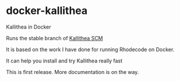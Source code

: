 # docker-kallithea
Kallithea in Docker

Runs the stable branch of [Kallithea SCM](https://kallithea-scm.org/)

It is based on the work I have done for running Rhodecode on Docker.

It can help you install and try Kallithea really fast

This is first release. More documentation is on the way.



